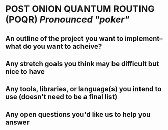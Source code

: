 POST ONION QUANTUM ROUTING (POQR)
***Pronounced "poker"***
=================================

## An outline of the project you want to implement–what do you want to acheive?

## Any stretch goals you think may be difficult but nice to have

## Any tools, libraries, or language(s) you intend to use (doesn't need to be a final list)

## Any open questions you'd like us to help you answer
